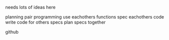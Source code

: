 needs lots of ideas here

planning
	pair programming
	use eachothers functions
	spec eachothers code
	write code for others specs
	plan specs together

github